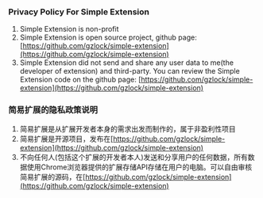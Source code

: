 ### Privacy Policy For Simple Extension

1. Simple Extension is non-profit
2. Simple Extension is open source project, github page: [https://github.com/gzlock/simple-extension](https://github.com/gzlock/simple-extension)
2. Simple Extension did not send and share any user data to me(the developer of extension) and third-party. You can review the Simple Extension code on the github page: [https://github.com/gzlock/simple-extension](https://github.com/gzlock/simple-extension)

### 简易扩展的隐私政策说明

1. 简易扩展是从扩展开发者本身的需求出发而制作的，属于非盈利性项目
2. 简易扩展是开源项目，发布在[https://github.com/gzlock/simple-extension](https://github.com/gzlock/simple-extension)
3. 不向任何人(包括这个扩展的开发者本人)发送和分享用户的任何数据，所有数据使用Chrome浏览器提供的扩展存储API存储在用户的电脑。可以自由审核简易扩展的源码，在[https://github.com/gzlock/simple-extension](https://github.com/gzlock/simple-extension)